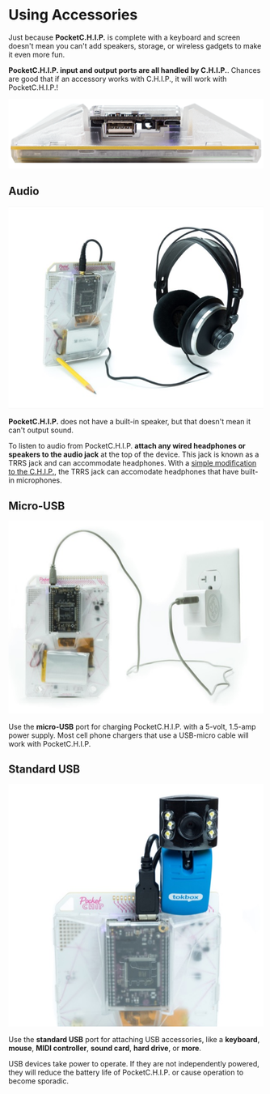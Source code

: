 # Using Accessories
Just because **PocketC.H.I.P.** is complete with a keyboard and screen doesn't mean you can't add speakers, storage, or wireless gadgets to make it even more fun. 

**PocketC.H.I.P. input and output ports are all handled by C.H.I.P.**. Chances are good that if an accessory works with C.H.I.P., it will work with PocketC.H.I.P.!

![Accessory ports](images/ports.png)

## Audio

![Headphones](images/headphones.jpg)

**PocketC.H.I.P.** does not have a built-in speaker, but that doesn't mean it can't output sound.

To listen to audio from PocketC.H.I.P. **attach any wired headphones or speakers to the audio jack** at the top of the device. This jack is known as a TRRS jack and can accommodate headphones. With a [simple modification to the C.H.I.P.](chip.html#microphone-and-audio-input), the TRRS jack can accomodate headphones that have built-in microphones.

## Micro-USB

![Charging](images/wall-power.jpg)

Use the **micro-USB** port for charging PocketC.H.I.P. with a 5-volt, 1.5-amp power supply. Most cell phone chargers that use a USB-micro cable will work with PocketC.H.I.P.

## Standard USB

![Webcam](images/webcam.jpg)

Use the **standard USB** port for attaching USB accessories, like a **keyboard**, **mouse**, **MIDI controller**, **sound card**, **hard drive**, or **more**. 

USB devices take power to operate. If they are not independently powered, they will reduce the battery life of PocketC.H.I.P. or cause operation to become sporadic.
